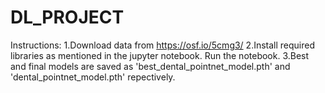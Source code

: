 # DL_PROJECT

Instructions:
1.Download data from https://osf.io/5cmg3/
2.Install required libraries as mentioned in the jupyter notebook. Run the notebook.
3.Best and final models are saved as 'best_dental_pointnet_model.pth' and 'dental_pointnet_model.pth' repectively.
